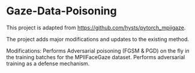 # Gaze-Data-Poisoning

This project is adapted from https://github.com/hysts/pytorch_mpiigaze. 

The project adds major modifications and updates to the existing method. 

Modifications: 
Performs Adversarial poisoning (FGSM & PGD) on the fly in the training batches for the MPIIFaceGaze dataset.
Performs adversarial training as a defense mechanism. 
